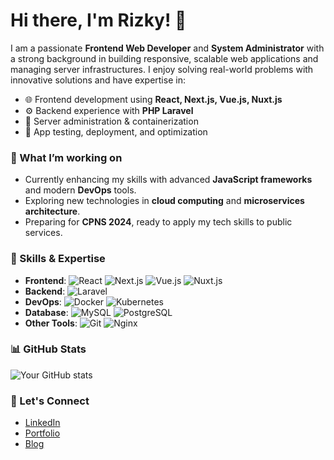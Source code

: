 # Hi there, I'm Rizky! 👋

I am a passionate **Frontend Web Developer** and **System Administrator** with a strong background in building responsive, scalable web applications and managing server infrastructures. I enjoy solving real-world problems with innovative solutions and have expertise in:

- 🌐 Frontend development using **React, Next.js, Vue.js, Nuxt.js**
- ⚙️ Backend experience with **PHP Laravel**
- 🔧 Server administration & containerization
- 🧪 App testing, deployment, and optimization

### 🚀 What I’m working on
- Currently enhancing my skills with advanced **JavaScript frameworks** and modern **DevOps** tools.
- Exploring new technologies in **cloud computing** and **microservices architecture**.
- Preparing for **CPNS 2024**, ready to apply my tech skills to public services.

### 💼 Skills & Expertise
- **Frontend**: ![React](https://img.shields.io/badge/-React-61DAFB?style=flat-square&logo=react&logoColor=white) ![Next.js](https://img.shields.io/badge/-Next.js-000000?style=flat-square&logo=nextdotjs&logoColor=white) ![Vue.js](https://img.shields.io/badge/-Vue.js-4FC08D?style=flat-square&logo=vue.js&logoColor=white) ![Nuxt.js](https://img.shields.io/badge/-Nuxt.js-00C58E?style=flat-square&logo=nuxtdotjs&logoColor=white)
- **Backend**: ![Laravel](https://img.shields.io/badge/-Laravel-F05340?style=flat-square&logo=laravel&logoColor=white)
- **DevOps**: ![Docker](https://img.shields.io/badge/-Docker-2496ED?style=flat-square&logo=docker&logoColor=white) ![Kubernetes](https://img.shields.io/badge/-Kubernetes-326CE5?style=flat-square&logo=kubernetes&logoColor=white)
- **Database**: ![MySQL](https://img.shields.io/badge/-MySQL-4479A1?style=flat-square&logo=mysql&logoColor=white) ![PostgreSQL](https://img.shields.io/badge/-PostgreSQL-336791?style=flat-square&logo=postgresql&logoColor=white)
- **Other Tools**: ![Git](https://img.shields.io/badge/-Git-F05032?style=flat-square&logo=git&logoColor=white) ![Nginx](https://img.shields.io/badge/-Nginx-009639?style=flat-square&logo=nginx&logoColor=white)

### 📊 GitHub Stats
![Your GitHub stats](https://github-readme-stats.vercel.app/api?username=rizkykr&show_icons=true&theme=radical)

### 🔗 Let's Connect
- [LinkedIn](https://www.linkedin.com/in/rizkykr/)
- [Portfolio](https://rizkykr.com/)
- [Blog](https://blog.rizkykr.com/)

